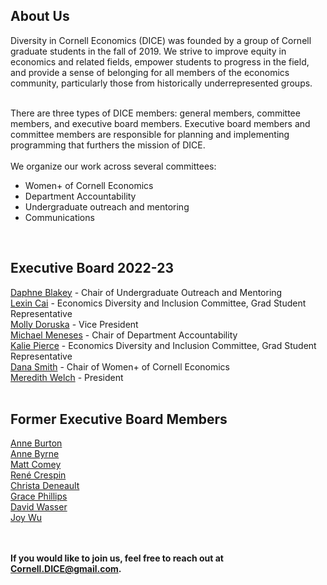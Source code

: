 <html lang="en">
  <head>
    <meta charset="utf-8">
    <meta name="description" content="About Us">
  
  </head>

        

<div class="page-header">
  <h2>About Us </h2>
</div>
Diversity in Cornell Economics (DICE) was founded by a group of Cornell graduate students in the fall of 2019. We strive to improve equity in economics and related fields, empower students to progress in the field, and provide a sense of belonging for all members of the economics community, particularly those from historically underrepresented groups.
<br>
<br>

There are three types of DICE members: general members, committee members, and executive board members. Executive board members and committee members are responsible for planning and implementing programming that furthers the mission of DICE.
<br/>
<br/>
We organize our work across several committees:
<ul>
<li> Women+ of Cornell Economics </li>
<li> Department Accountability </li>
<li> Undergraduate outreach and mentoring </li>
<li> Communications </li>
</ul>
<br/>
   
<div class="page-header">
  <h2>Executive Board 2022-23</h2>
</div>
<a href="https://publicpolicy.cornell.edu/people/daphne-blakey/">Daphne Blakey</a>  - Chair of Undergraduate Outreach and Mentoring
  <br/>
<a href="https://economics.cornell.edu/lexin-cai">Lexin Cai</a> - Economics Diversity and Inclusion Committee, Grad Student Representative 
<br/>
<a href="http://barrett.dyson.cornell.edu/research/group/molly-doruska.html">Molly Doruska</a> - Vice President 
<br/>
<a href="https://dyson.cornell.edu/programs/graduate/graduate-student-directory/">Michael Meneses</a> - Chair of Department Accountability 
<br/>
<a href="https://economics.cornell.edu/kalie-pierce-0">Kalie Pierce</a> - Economics Diversity and Inclusion Committee, Grad Student Representative 
<br/>
<a href="https://danajsmith.com/">Dana Smith</a> - Chair of Women+ of Cornell Economics 
<br/>
<a href="https://www.human.cornell.edu/people/msw274">Meredith Welch</a> - President 
<br/>
<br/>
 
<div class="page-header"> 
<h2>Former Executive Board Members</h2>
</div>
<a href="https://annemburton.com/">Anne Burton</a>
<br/>
<a href="https://www.econanne.com/">Anne Byrne</a>
<br/>
<a href="https://www.matthewcomey.com/">Matt Comey</a>
<br/>
<a href="https://www.renecrespin.com/">Ren&eacute; Crespin</a>
<br/>
<a href="https://www.christa-deneault.com/">Christa Deneault</a>
<br/>
<a href="https://economics.cornell.edu/grace-phillips">Grace Phillips</a>
<br/>
<a href="https://www.davidnwasser.com">David Wasser</a>
<br/>
<a href="https://joyzwu.github.io/">Joy Wu</a>
<br/>
<br/>
<br/>





    
<strong>If you would like to join us, feel free to reach out at Cornell.DICE@gmail.com.</strong>

<br/>
<br/>
<br/>
     
  <span id="lastModified"></span>
